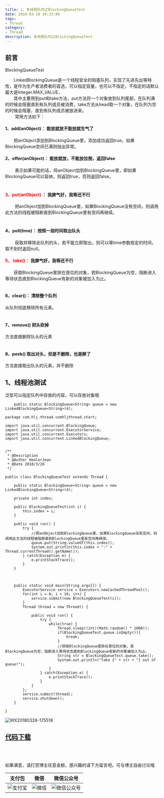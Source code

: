 ```yaml
---
title: 1、多线程队列之BlockingQueueTest
date: 2018-03-28 18:33:00
tags: 
- Thread
category: 
- Thread
description: 多线程队列之BlockingQueueTest
---
```

<!-- image url 
https://raw.githubusercontent.com/HealerJean123/HealerJean123.github.io/master/blogImages
　　首行缩进
<font color="red">  </font>
-->

## 前言

BlockingQueueTest

　　LinkedBlockingQueue是一个线程安全的阻塞队列，实现了先进先出等特性，是作为生产者消费者的首选，可以指定容量，也可以不指定，不指定的话默认最大是Integer.MAX_VALUE，<br/>
　　其中主要用到put和take方法，put方法将一个对象放到队列尾部，在队列满的时候会阻塞直到有队列成员被消费，take方法从head取一个对象，在队列为空的时候会阻塞，直到有队列成员被放进来。<br/>
　　
常用方法如下：<br/>


#### 1、add(anObject)： 能放就放不能放就生气了

　　把anObject添加到BlockingQueue里，添加成功返回true，如果BlockingQueue空间已满则抛出异常。<br/>

#### 2、offer(anObject)： 能放就放，不能放拉倒，返回false
 　　表示如果可能的话，将anObject加到BlockingQueue里，即如果BlockingQueue可以容纳，则返回true，否则返回false。<br/>
　　
#### <font color="red"> 3、put(anObject) </font>： 我脾气好，我等还不行
 　　把anObject加到BlockingQueue里，如果BlockingQueue没有空间，则调用此方法的线程被阻断直到BlockingQueue里有空间再继续。<br/>
　
#### 4、poll(time)： 按照一段时间取出队头
 　　获取并移除此队列的头，若不能立即取出，则可以等time参数规定的时间，取不到时返回null。

#### <font color="red">5、 take()：</font> 我脾气好，我等还不行 　　
　　获取BlockingQueue里排在首位的对象，若BlockingQueue为空，阻断进入等待状态直到BlockingQueue有新的对象被加入为止。<br/> 
#### 6、clear()： 清除整个队列 
从队列彻底移除所有元素。<br/> 
#### 7、remove()  把头砍掉

方法直接删除队头的元素<br/> 
#### 8、peek() 取出对头，但是不删除，也是醉了

方法直接取出队头的元素，并不删除<br/>

## 1、线程池测试

泛型可以指定队列中存放的内容，可以存放对象哦

```
    public static BlockingQueue<String> queue = new LinkedBlockingQueue<String>(4);

```

```
package com.hlj.thread.comhljthread.start;

import java.util.concurrent.BlockingQueue;
import java.util.concurrent.ExecutorService;
import java.util.concurrent.Executors;
import java.util.concurrent.LinkedBlockingQueue;


/**
 * @Description
 * @Author HealerJean
 * @Date 2018/3/28
 */

public class BlockingQueueTest extends Thread {

    public static BlockingQueue<String> queue = new LinkedBlockingQueue<String>(4);

    private int index;

    public BlockingQueueTest(int i) {
        this.index = i;
    }

    public void run() {
        try {
            //把anObject加到BlockingQueue里，如果BlockingQueue没有空间，则调用此方法的线程被阻断直到BlockingQueue里有空间再继续。
            queue.put(String.valueOf(this.index));
            System.out.println(this.index + ":" + Thread.currentThread().getName());
        } catch(Exception e) {
            e.printStackTrace();
        }
    }



    public static void main(String args[]) {
        ExecutorService service = Executors.newCachedThreadPool();
        for(int i = 0; i < 10; i++) {
            service.submit(new BlockingQueueTest(i));
        }
        Thread thread = new Thread() {

            public void run() {
                try {
                    while(true) {
                        Thread.sleep((int)(Math.random() * 1000));
                        if(BlockingQueueTest.queue.isEmpty()){
                            break;
                        }
                        //获取BlockingQueue里排在首位的对象，若BlockingQueue为空，阻断进入等待状态直到BlockingQueue有新的对象被加入为止。
                        String str = BlockingQueueTest.queue.take();
                        System.out.println("take {" + str + "} out of queue!");
                    }
                } catch(Exception e) {
                    e.printStackTrace();
                }
            }
        };
        service.submit(thread);
        service.shutdown();
    }

}

```

![WX20180328-175518](https://raw.githubusercontent.com/HealerJean123/HealerJean123.github.io/master/blogImages/WX20180328-175518.png)


## [代码下载](https://gitee.com/HealerJean/CodeDownLoad/raw/master/2018_03_28_1_%E5%A4%9A%E7%BA%BF%E7%A8%8B%E9%98%9F%E5%88%97%E4%B9%8BBlockingQueueTest/com-hlj-thread.zip)

<br/><br/><br/>
如果满意，请打赏博主任意金额，感兴趣的请下方留言吧。可与博主自由讨论哦

|支付包 | 微信|微信公众号|
|:-------:|:-------:|:------:|
|![支付宝](https://raw.githubusercontent.com/HealerJean123/HealerJean123.github.io/master/assets/img/tctip/alpay.jpg) | ![微信](https://raw.githubusercontent.com/HealerJean123/HealerJean123.github.io/master/assets/img/tctip/weixin.jpg)|![微信公众号](https://raw.githubusercontent.com/HealerJean123/HealerJean123.github.io/master/assets/img/my/qrcode_for_gh_a23c07a2da9e_258.jpg)|




<!-- Gitalk 评论 start  -->

<link rel="stylesheet" href="https://unpkg.com/gitalk/dist/gitalk.css">
<script src="https://unpkg.com/gitalk@latest/dist/gitalk.min.js"></script> 
<div id="gitalk-container"></div>    
 <script type="text/javascript">
    var gitalk = new Gitalk({
		clientID: `1d164cd85549874d0e3a`,
		clientSecret: `527c3d223d1e6608953e835b547061037d140355`,
		repo: `HealerJean123.github.io`,
		owner: 'HealerJean123',
		admin: ['HealerJean123'],
		id: 'AAAAAAAAAAAAAA',
    });
    gitalk.render('gitalk-container');
</script> 

<!-- Gitalk end -->

